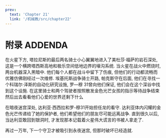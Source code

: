 ```yaml
---
prev:
  text: 'Chapter 21'
  link: '/机械教/src/chapter22'
---
```


# 附录 ADDENDA

在火星下方, 塔拉尼斯的最后两名骑士小心翼翼地进入了美杜莎·福萨的岩石深处, 这是一个横跨塔西斯高地和极乐空间低地边界的壕沟系统. 当火星在战火中燃烧时, 两台机器深入黑暗中. 他们每个人都在战斗中留下了伤痕, 但他们的行动都流畅而优雅仿佛刚经过一次维修. 埃基托斯战争骑士开路, 帕克斯守在后面, 他们在寻找一个科瑞尔·泽斯的自动化研究设施, 罗—穆 31曾向他们保证, 他们会在这个深谷中找到这个设施. 在这里骑士和两个驾驶者按照散发金色光芒女孩的指示等待战争结束然后出去看看他们心爱的世界还剩下什么

在暗夜迷宫深处, 达利亚·西西拉和罗-穆31开始担任龙的看守. 达利亚体内闪耀的金色光芒传递给了她的保护者, 他们希望他们的朋友尽可能远离战争. 直到很久以后, 当达利亚敢回到银洞时, 才发现那本记载着火星伟大谎言的书被人拿走了.

再过一万年, 下一个守卫才被吸引到永夜迷宫, 但那时破坏已经造就.
